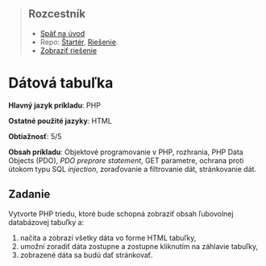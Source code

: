 <div class="hidden">

> ## Rozcestník
> - [Späť na úvod](../../README.md)
> - Repo: [Štartér](/../../tree/main/php/dbtable), [Riešenie](/../../tree/solution/php/dbtable).
> - [Zobraziť riešenie](riesenie.md)
</div>

# Dátová tabuľka
<div class="info"> 

**Hlavný jazyk príkladu**: PHP

**Ostatné použité jazyky**: HTML

**Obtiažnosť**: 5/5

**Obsah príkladu**: Objektové programovanie v PHP, rozhrania, PHP Data Objects (PDO), *PDO preprare statement*, GET parametre, ochrana proti útokom typu SQL *injection*, zoraďovanie a filtrovanie dát, stránkovanie dát.  
</div>

## Zadanie

Vytvorte PHP triedu, ktoré bude schopná zobraziť obsah ľubovolnej databázovej tabuľky a:

1. načíta a zobrazí všetky dáta vo forme HTML tabuľky,
1. umožní zoradiť dáta zostupne a zostupne kliknutím na záhlavie tabuľky, 
1. zobrazené dáta sa budú dať stránkovať.


